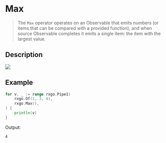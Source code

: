 # Max

> The `Max` operator operates on an Observable that emits numbers (or items that can be compared with a provided function), and when source Observable completes it emits a single item: the item with the largest value.

## Description

![](https://rxjs.dev/assets/images/marble-diagrams/max.png)


## Example

```go
for v, _ := range rxgo.Pipe1(
    rxgo.Of(1, 3, 4),
    rxgo.Max(),
) {
    println(v)
}
```

Output:

```
4
```
